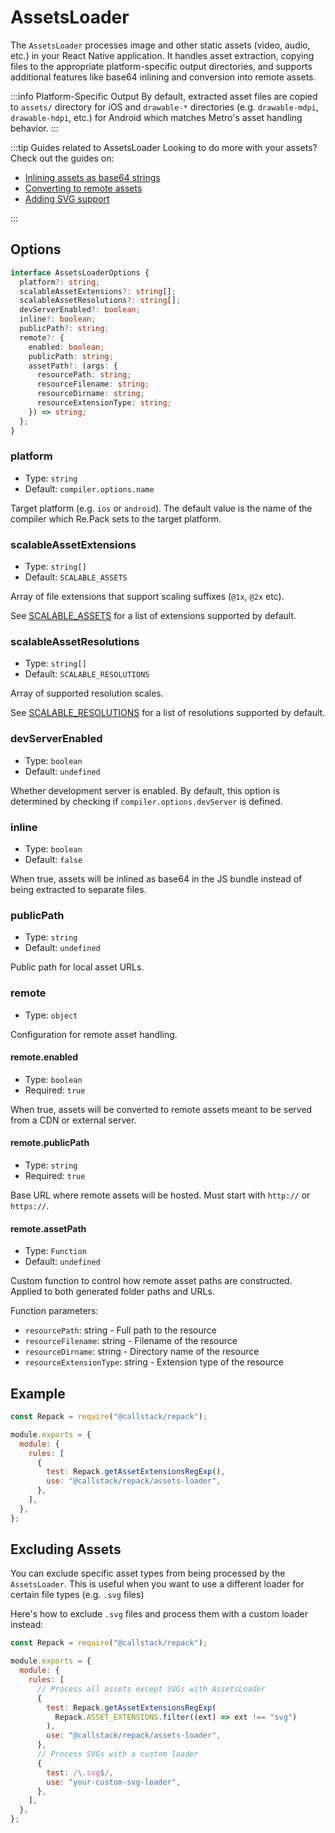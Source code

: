 # AssetsLoader

The `AssetsLoader` processes image and other static assets (video, audio, etc.) in your React Native application. It handles asset extraction, copying files to the appropriate platform-specific output directories, and supports additional features like base64 inlining and conversion into remote assets.

:::info Platform-Specific Output
By default, extracted asset files are copied to `assets/` directory for iOS and `drawable-*` directories (e.g. `drawable-mdpi`, `drawable-hdpi`, etc.) for Android which matches Metro's asset handling behavior.
:::

:::tip Guides related to AssetsLoader
Looking to do more with your assets? Check out the guides on:

- [Inlining assets as base64 strings](../guides/inline-assets)
- [Converting to remote assets](../guides/remote-assets)
- [Adding SVG support](../guides/svg)

:::

## Options

```ts
interface AssetsLoaderOptions {
  platform?: string;
  scalableAssetExtensions?: string[];
  scalableAssetResolutions?: string[];
  devServerEnabled?: boolean;
  inline?: boolean;
  publicPath?: string;
  remote?: {
    enabled: boolean;
    publicPath: string;
    assetPath?: (args: {
      resourcePath: string;
      resourceFilename: string;
      resourceDirname: string;
      resourceExtensionType: string;
    }) => string;
  };
}
```

### platform

- Type: `string`
- Default: `compiler.options.name`

Target platform (e.g. `ios` or `android`). The default value is the name of the compiler which Re.Pack sets to the target platform.

### scalableAssetExtensions

- Type: `string[]`
- Default: `SCALABLE_ASSETS`

Array of file extensions that support scaling suffixes (`@1x`, `@2x` etc).

See [SCALABLE_ASSETS](/api/utils/constants#scalable_assets) for a list of extensions supported by default.

### scalableAssetResolutions

- Type: `string[]`
- Default: `SCALABLE_RESOLUTIONS`

Array of supported resolution scales.

See [SCALABLE_RESOLUTIONS](/api/utils/constants#scalable_resolutions) for a list of resolutions supported by default.

### devServerEnabled

- Type: `boolean`
- Default: `undefined`

Whether development server is enabled. By default, this option is determined by checking if `compiler.options.devServer` is defined.

### inline

- Type: `boolean`
- Default: `false`

When true, assets will be inlined as base64 in the JS bundle instead of being extracted to separate files.

### publicPath

- Type: `string`
- Default: `undefined`

Public path for local asset URLs.

### remote

- Type: `object`

Configuration for remote asset handling.

#### remote.enabled

- Type: `boolean`
- Required: `true`

When true, assets will be converted to remote assets meant to be served from a CDN or external server.

#### remote.publicPath

- Type: `string`
- Required: `true`

Base URL where remote assets will be hosted. Must start with `http://` or `https://`.

#### remote.assetPath

- Type: `Function`
- Default: `undefined`

Custom function to control how remote asset paths are constructed. Applied to both generated folder paths and URLs.

Function parameters:

- `resourcePath`: string - Full path to the resource
- `resourceFilename`: string - Filename of the resource
- `resourceDirname`: string - Directory name of the resource
- `resourceExtensionType`: string - Extension type of the resource

## Example

```js title="rspack.config.cjs"
const Repack = require("@callstack/repack");

module.exports = {
  module: {
    rules: [
      {
        test: Repack.getAssetExtensionsRegExp(),
        use: "@callstack/repack/assets-loader",
      },
    ],
  },
};
```

## Excluding Assets

You can exclude specific asset types from being processed by the `AssetsLoader`. This is useful when you want to use a different loader for certain file types (e.g. `.svg` files)

Here's how to exclude `.svg` files and process them with a custom loader instead:

```js title="rspack.config.cjs"
const Repack = require("@callstack/repack");

module.exports = {
  module: {
    rules: [
      // Process all assets except SVGs with AssetsLoader
      {
        test: Repack.getAssetExtensionsRegExp(
          Repack.ASSET_EXTENSIONS.filter((ext) => ext !== "svg")
        ),
        use: "@callstack/repack/assets-loader",
      },
      // Process SVGs with a custom loader
      {
        test: /\.svg$/,
        use: "your-custom-svg-loader",
      },
    ],
  },
};
```
